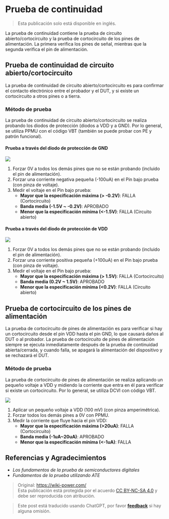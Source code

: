 # Prueba de continuidad

> Esta publicación solo está disponible en inglés.

La prueba de continuidad contiene la prueba de circuito abierto/cortocircuito y la prueba de cortocircuito de los pines de alimentación. La primera verifica los pines de señal, mientras que la segunda verifica el pin de alimentación.

## Prueba de continuidad de circuito abierto/cortocircuito

La prueba de continuidad de circuito abierto/cortocircuito es para confirmar el contacto electrónico entre el probador y el DUT, y si existe un cortocircuito a otros pines o a tierra.

### Método de prueba

La prueba de continuidad de circuito abierto/cortocircuito se realiza probando los diodos de protección (diodos a VDD y a GND). Por lo general, se utiliza PPMU con el código VBT (también se puede probar con PE y patrón funcional).

#### Prueba a través del diodo de protección de GND

![](https://img.wiki-power.com/d/wiki-media/img/20220909003924.png)

1. Forzar 0V a todos los demás pines que no se están probando (incluido el pin de alimentación).
2. Forzar una corriente negativa pequeña (-100uA) en el Pin bajo prueba (con pinza de voltaje).
3. Medir el voltaje en el Pin bajo prueba:
   - **Mayor que la especificación máxima (> -0.2V)**: FALLA (Cortocircuito)
   - **Banda media (-1.5V ~ -0.2V)**: APROBADO
   - **Menor que la especificación mínima (<-1.5V)**: FALLA (Circuito abierto)

#### Prueba a través del diodo de protección de VDD

![](https://img.wiki-power.com/d/wiki-media/img/20220909004139.png)

1. Forzar 0V a todos los demás pines que no se están probando (incluido el pin de alimentación).
2. Forzar una corriente positiva pequeña (+100uA) en el Pin bajo prueba (con pinza de voltaje).
3. Medir el voltaje en el Pin bajo prueba:
   - **Mayor que la especificación máxima (> 1.5V)**: FALLA (Cortocircuito)
   - **Banda media (0.2V ~ 1.5V)**: APROBADO
   - **Menor que la especificación mínima (<0.2V)**: FALLA (Circuito abierto)

## Prueba de cortocircuito de los pines de alimentación

La prueba de cortocircuito de pines de alimentación es para verificar si hay un cortocircuito desde el pin VDD hasta el pin GND, lo que causará daños al DUT o al probador. La prueba de cortocircuito de pines de alimentación siempre se ejecuta inmediatamente después de la prueba de continuidad abierta/cerrada, y cuando falla, se apagará la alimentación del dispositivo y se rechazará el DUT.

### Método de prueba

La prueba de cortocircuito de pines de alimentación se realiza aplicando un pequeño voltaje a VDD y midiendo la corriente que entra en él para verificar si existe un cortocircuito. Por lo general, se utiliza DCVI con código VBT.

![](https://img.wiki-power.com/d/wiki-media/img/20220910155805.png)

1. Aplicar un pequeño voltaje a VDD (100 mV) (con pinza amperimétrica).
2. Forzar todos los demás pines a 0V con PPMU.
3. Medir la corriente que fluye hacia el pin VDD:
   - **Mayor que la especificación máxima (>20uA)**: FALLA (Cortocircuito)
   - **Banda media (-1uA~20uA)**: APROBADO
   - **Menor que la especificación mínima (<-1uA)**: FALLA

## Referencias y Agradecimientos

- _Los fundamentos de la prueba de semiconductores digitales_
- _Fundamentos de la prueba utilizando ATE_

> Original: <https://wiki-power.com/>  
> Esta publicación está protegida por el acuerdo [CC BY-NC-SA 4.0](https://creativecommons.org/licenses/by/4.0/deed.en) y debe ser reproducida con atribución.

> Este post está traducido usando ChatGPT, por favor [**feedback**](https://github.com/linyuxuanlin/Wiki_MkDocs/issues/new) si hay alguna omisión.
